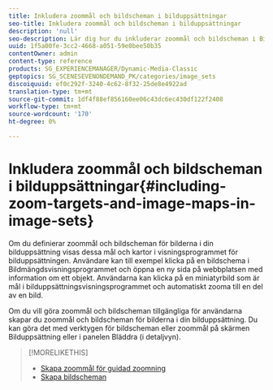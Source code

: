 ```yaml
---
title: Inkludera zoommål och bildscheman i bilduppsättningar
seo-title: Inkludera zoommål och bildscheman i bilduppsättningar
description: 'null'
seo-description: Lär dig hur du inkluderar zoommål och bildscheman i Bilduppsättningar.
uuid: 1f5a00fe-3cc2-4668-a051-59e0bee50b35
contentOwner: admin
content-type: reference
products: SG_EXPERIENCEMANAGER/Dynamic-Media-Classic
geptopics: SG_SCENESEVENONDEMAND_PK/categories/image_sets
discoiquuid: ef0c292f-3240-4c62-8f32-25de8e4922ad
translation-type: tm+mt
source-git-commit: 1df4f88ef856160ee06c43dc6ec430df122f2408
workflow-type: tm+mt
source-wordcount: '170'
ht-degree: 0%

---
```



# Inkludera zoommål och bildscheman i bilduppsättningar{#including-zoom-targets-and-image-maps-in-image-sets}

Om du definierar zoommål och bildscheman för bilderna i din bilduppsättning visas dessa mål och kartor i visningsprogrammet för bilduppsättningen. Användare kan till exempel klicka på en bildschema i Bildmängdsvisningsprogrammet och öppna en ny sida på webbplatsen med information om ett objekt. Användarna kan klicka på en miniatyrbild som är mål i bilduppsättningsvisningsprogrammet och automatiskt zooma till en del av en bild.

Om du vill göra zoommål och bildscheman tillgängliga för användarna skapar du zoommål och bildscheman för bilderna i din bilduppsättning. Du kan göra det med verktygen för bildscheman eller zoommål på skärmen Bilduppsättning eller i panelen Bläddra (i detaljvyn).

>[!MORELIKETHIS]
>
>* [Skapa zoommål för guidad zoomning](creating-zoom-targets-guided-zoom.md#creating_zoom_targets_for_guided_zoom)
>* [Skapa bildscheman](creating-image-maps.md#creating_image_maps)

